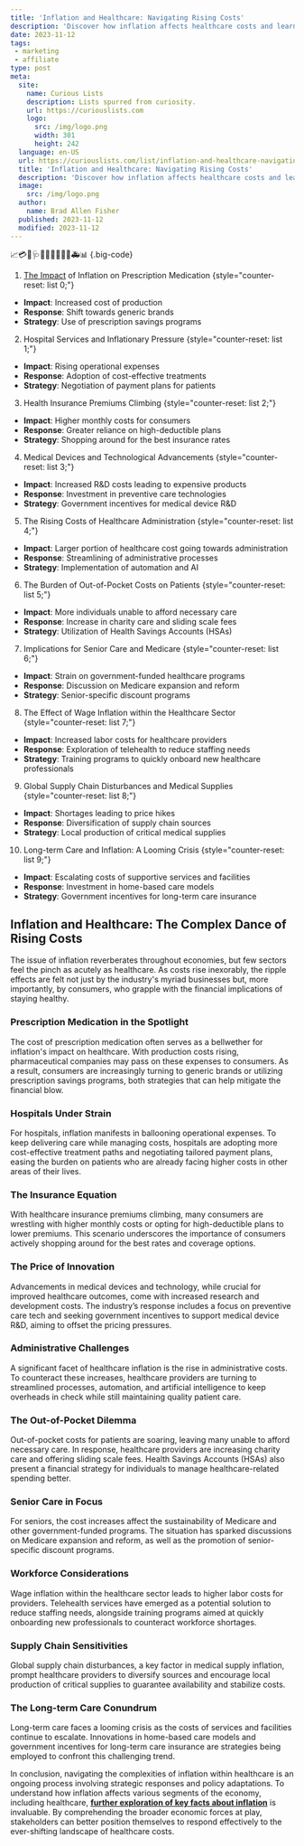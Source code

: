 ```yaml
---
title: 'Inflation and Healthcare: Navigating Rising Costs'
description: 'Discover how inflation affects healthcare costs and learn strategies to navigate rising expenses. Stay informed and curious about managing healthcare expenses.'
date: 2023-11-12
tags:
 - marketing
 - affiliate
type: post
meta:
  site:
    name: Curious Lists
    description: Lists spurred from curiosity.
    url: https://curiouslists.com
    logo:
      src: /img/logo.png
      width: 301
      height: 242
  language: en-US
  url: https://curiouslists.com/list/inflation-and-healthcare-navigating-rising-costs
  title: 'Inflation and Healthcare: Navigating Rising Costs'
  description: 'Discover how inflation affects healthcare costs and learn strategies to navigate rising expenses. Stay informed and curious about managing healthcare expenses.'
  image:
    src: /img/logo.png
  author:
    name: Brad Allen Fisher
  published: 2023-11-12
  modified: 2023-11-12
---
```



📈💳🏥🩺💉💊👨‍⚕️👩‍⚕️🚑📊 {.big-code}

1. [The   Impact](https://curiouslists.com/list/coping-with-inflation-budgeting-tips-for-families) of Inflation on Prescription Medication {style="counter-reset: list 0;"}
  - **Impact**: Increased cost of production
  - **Response**: Shift towards generic brands
  - **Strategy**: Use of prescription savings programs

2. Hospital Services and Inflationary Pressure {style="counter-reset: list 1;"}
  - **Impact**: Rising operational expenses
  - **Response**: Adoption of cost-effective treatments
  - **Strategy**: Negotiation of payment plans for patients

3. Health Insurance Premiums Climbing {style="counter-reset: list 2;"}
  - **Impact**: Higher monthly costs for consumers
  - **Response**: Greater reliance on high-deductible plans
  - **Strategy**: Shopping around for the best insurance rates

4. Medical Devices and Technological Advancements {style="counter-reset: list 3;"}
  - **Impact**: Increased R&D costs leading to expensive products
  - **Response**: Investment in preventive care technologies
  - **Strategy**: Government incentives for medical device R&D

5. The Rising Costs of Healthcare Administration {style="counter-reset: list 4;"}
  - **Impact**: Larger portion of healthcare cost going towards administration
  - **Response**: Streamlining of administrative processes
  - **Strategy**: Implementation of automation and AI

6. The Burden of Out-of-Pocket Costs on Patients {style="counter-reset: list 5;"}
  - **Impact**: More individuals unable to afford necessary care
  - **Response**: Increase in charity care and sliding scale fees
  - **Strategy**: Utilization of Health Savings Accounts (HSAs)

7. Implications for Senior Care and Medicare {style="counter-reset: list 6;"}
  - **Impact**: Strain on government-funded healthcare programs
  - **Response**: Discussion on Medicare expansion and reform
  - **Strategy**: Senior-specific discount programs

8. The Effect of Wage Inflation within the Healthcare Sector {style="counter-reset: list 7;"}
  - **Impact**: Increased labor costs for healthcare providers
  - **Response**: Exploration of telehealth to reduce staffing needs
  - **Strategy**: Training programs to quickly onboard new healthcare professionals

9. Global Supply Chain Disturbances and Medical Supplies {style="counter-reset: list 8;"}
  - **Impact**: Shortages leading to price hikes
  - **Response**: Diversification of supply chain sources
  - **Strategy**: Local production of critical medical supplies

10. Long-term Care and Inflation: A Looming Crisis {style="counter-reset: list 9;"}
  - **Impact**: Escalating costs of supportive services and facilities
  - **Response**: Investment in home-based care models
  - **Strategy**: Government incentives for long-term care insurance


## Inflation and Healthcare: The Complex Dance of Rising Costs

The issue of inflation reverberates throughout economies, but few sectors feel the pinch as acutely as healthcare. As costs rise inexorably, the ripple effects are felt not just by the industry's myriad businesses but, more importantly, by consumers, who grapple with the financial implications of staying healthy. 

### Prescription Medication in the Spotlight

The cost of prescription medication often serves as a bellwether for inflation's impact on healthcare. With production costs rising, pharmaceutical companies may pass on these expenses to consumers. As a result, consumers are increasingly turning to generic brands or utilizing prescription savings programs, both strategies that can help mitigate the financial blow.

### Hospitals Under Strain

For hospitals, inflation manifests in ballooning operational expenses. To keep delivering care while managing costs, hospitals are adopting more cost-effective treatment paths and negotiating tailored payment plans, easing the burden on patients who are already facing higher costs in other areas of their lives.

### The Insurance Equation

With healthcare insurance premiums climbing, many consumers are wrestling with higher monthly costs or opting for high-deductible plans to lower premiums. This scenario underscores the importance of consumers actively shopping around for the best rates and coverage options.

### The Price of Innovation

Advancements in medical devices and technology, while crucial for improved healthcare outcomes, come with increased research and development costs. The industry’s response includes a focus on preventive care tech and seeking government incentives to support medical device R&D, aiming to offset the pricing pressures.

### Administrative Challenges

A significant facet of healthcare inflation is the rise in administrative costs. To counteract these increases, healthcare providers are turning to streamlined processes, automation, and artificial intelligence to keep overheads in check while still maintaining quality patient care.

### The Out-of-Pocket Dilemma

Out-of-pocket costs for patients are soaring, leaving many unable to afford necessary care. In response, healthcare providers are increasing charity care and offering sliding scale fees. Health Savings Accounts (HSAs) also present a financial strategy for individuals to manage healthcare-related spending better.

### Senior Care in Focus

For seniors, the cost increases affect the sustainability of Medicare and other government-funded programs. The situation has sparked discussions on Medicare expansion and reform, as well as the promotion of senior-specific discount programs.

### Workforce Considerations

Wage inflation within the healthcare sector leads to higher labor costs for providers. Telehealth services have emerged as a potential solution to reduce staffing needs, alongside training programs aimed at quickly onboarding new professionals to counteract workforce shortages.

### Supply Chain Sensitivities

Global supply chain disturbances, a key factor in medical supply inflation, prompt healthcare providers to diversify sources and encourage local production of critical supplies to guarantee availability and stabilize costs.

### The Long-term Care Conundrum

Long-term care faces a looming crisis as the costs of services and facilities continue to escalate. Innovations in home-based care models and government incentives for long-term care insurance are strategies being employed to confront this challenging trend.

In conclusion, navigating the complexities of inflation within healthcare is an ongoing process involving strategic responses and policy adaptations. To understand how inflation affects various segments of the economy, including healthcare, **[further exploration of key facts about inflation](https://curiouslists.com/list/10-key-facts-everyone-should-know-about-inflation)** is invaluable. By comprehending the broader economic forces at play, stakeholders can better position themselves to respond effectively to the ever-shifting landscape of healthcare costs.